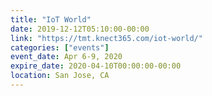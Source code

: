 ```yaml
---
title: "IoT World"
date: 2019-12-12T05:10:00-00:00
link: "https://tmt.knect365.com/iot-world/"
categories: ["events"]
event_date: Apr 6-9, 2020
expire_date: 2020-04-10T00:00:00-00:00
location: San Jose, CA
---
```

